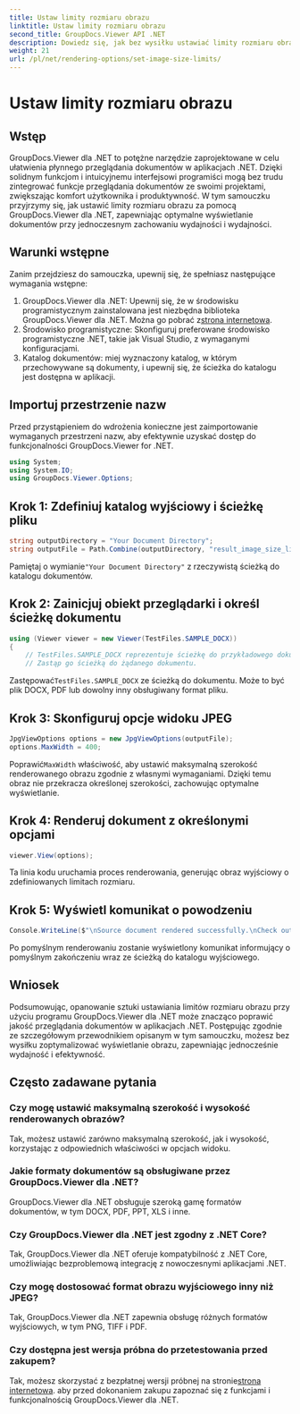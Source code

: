 ```yaml
---
title: Ustaw limity rozmiaru obrazu
linktitle: Ustaw limity rozmiaru obrazu
second_title: GroupDocs.Viewer API .NET
description: Dowiedz się, jak bez wysiłku ustawiać limity rozmiaru obrazu w aplikacjach .NET, korzystając z narzędzia GroupDocs.Viewer dla platformy .NET, co poprawia komfort przeglądania dokumentów.
weight: 21
url: /pl/net/rendering-options/set-image-size-limits/
---
```


# Ustaw limity rozmiaru obrazu

## Wstęp
GroupDocs.Viewer dla .NET to potężne narzędzie zaprojektowane w celu ułatwienia płynnego przeglądania dokumentów w aplikacjach .NET. Dzięki solidnym funkcjom i intuicyjnemu interfejsowi programiści mogą bez trudu zintegrować funkcje przeglądania dokumentów ze swoimi projektami, zwiększając komfort użytkownika i produktywność. W tym samouczku przyjrzymy się, jak ustawić limity rozmiaru obrazu za pomocą GroupDocs.Viewer dla .NET, zapewniając optymalne wyświetlanie dokumentów przy jednoczesnym zachowaniu wydajności i wydajności.
## Warunki wstępne
Zanim przejdziesz do samouczka, upewnij się, że spełniasz następujące wymagania wstępne:
1.  GroupDocs.Viewer dla .NET: Upewnij się, że w środowisku programistycznym zainstalowana jest niezbędna biblioteka GroupDocs.Viewer dla .NET. Można go pobrać z[strona internetowa](https://releases.groupdocs.com/viewer/net/).
2. Środowisko programistyczne: Skonfiguruj preferowane środowisko programistyczne .NET, takie jak Visual Studio, z wymaganymi konfiguracjami.
3. Katalog dokumentów: miej wyznaczony katalog, w którym przechowywane są dokumenty, i upewnij się, że ścieżka do katalogu jest dostępna w aplikacji.

## Importuj przestrzenie nazw
Przed przystąpieniem do wdrożenia konieczne jest zaimportowanie wymaganych przestrzeni nazw, aby efektywnie uzyskać dostęp do funkcjonalności GroupDocs.Viewer for .NET.
```csharp
using System;
using System.IO;
using GroupDocs.Viewer.Options;
```
## Krok 1: Zdefiniuj katalog wyjściowy i ścieżkę pliku
```csharp
string outputDirectory = "Your Document Directory";
string outputFile = Path.Combine(outputDirectory, "result_image_size_limit.jpg");
```
 Pamiętaj o wymianie`"Your Document Directory"` z rzeczywistą ścieżką do katalogu dokumentów.
## Krok 2: Zainicjuj obiekt przeglądarki i określ ścieżkę dokumentu
```csharp
using (Viewer viewer = new Viewer(TestFiles.SAMPLE_DOCX))
{
    // TestFiles.SAMPLE_DOCX reprezentuje ścieżkę do przykładowego dokumentu.
    // Zastąp go ścieżką do żądanego dokumentu.
```
 Zastępować`TestFiles.SAMPLE_DOCX` ze ścieżką do dokumentu. Może to być plik DOCX, PDF lub dowolny inny obsługiwany format pliku.
## Krok 3: Skonfiguruj opcje widoku JPEG
```csharp
JpgViewOptions options = new JpgViewOptions(outputFile);
options.MaxWidth = 400;
```
 Poprawić`MaxWidth` właściwość, aby ustawić maksymalną szerokość renderowanego obrazu zgodnie z własnymi wymaganiami. Dzięki temu obraz nie przekracza określonej szerokości, zachowując optymalne wyświetlanie.
## Krok 4: Renderuj dokument z określonymi opcjami
```csharp
viewer.View(options);
```
Ta linia kodu uruchamia proces renderowania, generując obraz wyjściowy o zdefiniowanych limitach rozmiaru.
## Krok 5: Wyświetl komunikat o powodzeniu
```csharp
Console.WriteLine($"\nSource document rendered successfully.\nCheck output in {outputDirectory}.");
```
Po pomyślnym renderowaniu zostanie wyświetlony komunikat informujący o pomyślnym zakończeniu wraz ze ścieżką do katalogu wyjściowego.

## Wniosek
Podsumowując, opanowanie sztuki ustawiania limitów rozmiaru obrazu przy użyciu programu GroupDocs.Viewer dla .NET może znacząco poprawić jakość przeglądania dokumentów w aplikacjach .NET. Postępując zgodnie ze szczegółowym przewodnikiem opisanym w tym samouczku, możesz bez wysiłku zoptymalizować wyświetlanie obrazu, zapewniając jednocześnie wydajność i efektywność.
## Często zadawane pytania
### Czy mogę ustawić maksymalną szerokość i wysokość renderowanych obrazów?
Tak, możesz ustawić zarówno maksymalną szerokość, jak i wysokość, korzystając z odpowiednich właściwości w opcjach widoku.
### Jakie formaty dokumentów są obsługiwane przez GroupDocs.Viewer dla .NET?
GroupDocs.Viewer dla .NET obsługuje szeroką gamę formatów dokumentów, w tym DOCX, PDF, PPT, XLS i inne.
### Czy GroupDocs.Viewer dla .NET jest zgodny z .NET Core?
Tak, GroupDocs.Viewer dla .NET oferuje kompatybilność z .NET Core, umożliwiając bezproblemową integrację z nowoczesnymi aplikacjami .NET.
### Czy mogę dostosować format obrazu wyjściowego inny niż JPEG?
Tak, GroupDocs.Viewer dla .NET zapewnia obsługę różnych formatów wyjściowych, w tym PNG, TIFF i PDF.
### Czy dostępna jest wersja próbna do przetestowania przed zakupem?
 Tak, możesz skorzystać z bezpłatnej wersji próbnej na stronie[strona internetowa](https://releases.groupdocs.com/viewer/net/). aby przed dokonaniem zakupu zapoznać się z funkcjami i funkcjonalnością GroupDocs.Viewer dla .NET.